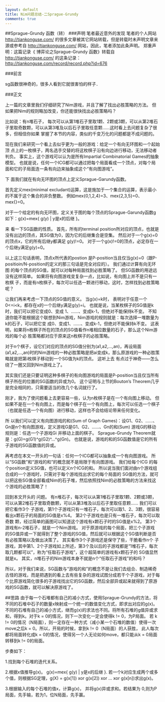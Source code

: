 ```yaml
---
layout: default
title: Nim问题总结-二Sprague-Grundy
comments: true
---
```

##Sprague-Grundy 函数（转）
###声明
   笔者最近意外的发现 笔者的个人网站 http://tiankonguse.com/ 的很多文章被其它网站转载，但是转载时未声明文章来源或参考自 http://tiankonguse.com/ 网站，因此，笔者添加此条声明。
    郑重声明：这篇记录《 博弈论之Sprague-Grundy 函数》转载自 http://tiankonguse.com/ 的这条记录：http://tiankonguse.com/record/record.php?id=676

###前言

sg函数很神奇的，很多人看到它就很害怕的样子．

###正文

上一篇的文章里我们仔细研究了Nim游戏，并且了解了找出必胜策略的方法。
但如果把Nim的规则略加改变，你还能很快找出必胜策略吗？

比如说：有n堆石子， 每次可以从第1堆石子里取1颗、2颗或3颗，可以从第2堆石子里取奇数颗，可以从第3堆及以后石子里取任意颗……这时看上去问题复杂了很多，但相信你如果 掌握了本节的内容，类似的千变万化的问题都是不成问题的。

现在我们来研究一个看上去似乎更为一般的游戏：给定一个有向无环图和一个起始顶 点上的一枚棋子，两名选手交替的将这枚棋子沿有向边进行移动，无法移动者判负。
事实上，这个游戏可以认为是所有Impartial Combinatorial Games的抽象模型。
也就是说，任何一个ICG都可以通过把每个局面看成一个顶点，对每个局面和它的子局面连一条有向边来抽象成这个“有向图游戏”。

下 面我们就在有向无环图的顶点上定义Sprague-Garundy函数。

首先定义mex(minimal excludant)运算，这是施加于一个集合的运算，表示最小的不属于这个集合的非负整数。
例如mex{0,1,2,4}=3、mex{2,3,5}=0、mex{}=0。

对于一个给定的有向无环图，定义关于图的每个顶点的Sprague-Garundy函数g如下：g(x)=mex{ g(y) | y是x的后继 }。

来 看一下SG函数的性质。
首先，所有的terminal position所对应的顶点，也就是没有出边的顶点，其SG值为0，因为它的后继集合是空集。
然后对于一个g(x)=0的顶点x，它的所有后继y都满足 g(y)!=0。
对于一个g(x)!=0的顶点，必定存在一个后继y满足g(y)=0。

以上这三句话表明，顶点x所代表的postion 是P-position当且仅当g(x)=0（跟P-positioin/N-position的定义的那三句话是完全对应的）。
我们通过计算有向无环图 的每个顶点的SG值，就可以对每种局面找到必胜策略了。
但SG函数的用途远没有这样简单。
如果将有向图游戏变复杂一点，比如说，有向图上并不是只有一枚棋 子，而是有n枚棋子，每次可以任选一颗进行移动，这时，怎样找到必胜策略呢？

让我们再来考虑一下顶点的SG值的意义。
当g(x)=k时， 表明对于任意一个0<=i<k，都存在x的一个后继y满足g(y)=i。
也就是说，当某枚棋子的SG值是k时，我们可以把它变成0、变成 1、……、变成k-1，但绝对不能保持k不变。
不知道你能不能根据这个联想到Nim游戏，Nim游戏的规则就是：每次选择一堆数量为k的石子，可以把它变 成0、变成1、……、变成k-1，但绝对不能保持k不变。
这表明，如果将n枚棋子所在的顶点的SG值看作n堆相应数量的石子，那么这个Nim游戏的每个必 胜策略都对应于原来这n枚棋子的必胜策略。

对于n个棋子，设它们对应的顶点的SG值分别为(a1,a2,…,an)，再设局面 (a1,a2,…,an)时的Nim游戏的一种必胜策略是把ai变成k，那么原游戏的一种必胜策略就是把第i枚棋子移动到一个SG值为k的顶点。
这听上去 有点过于神奇——怎么绕了一圈又回到Nim游戏上了。

其实我们还是只要证明这种多棋子的有向图游戏的局面是P-position当且仅当所有棋子所在的位置的SG函数的异或为0。
这个证明与上节的Bouton’s Theorem几乎是完全相同的，只需要适当的改几个名词就行了。

刚才，我为了使问题看上去更容易一些，认为n枚棋子是在一个有向图上移动。
但如果不是在一个有向图上，而是每个棋子在一个有向图上，每次可以任选一个棋子（也就是任选一个有向图）进行移动，这样也不会给结论带来任何变化。

所 以我们可以定义有向图游戏的和(Sum of Graph Games)：设G1、G2、……、Gn是n个有向图游戏，定义游戏G是G1、G2、……、Gn的和(Sum)
游戏G的移动规则是：任选一个子游戏Gi 并移动上面的棋子。
Sprague-Grundy Theorem就是：g(G)=g(G1)^g(G2)^…^g(Gn)。
也就是说，游戏的和的SG函数值是它的所有子游戏的SG函数值的异或。

再考虑在本文一开头的一句话：任何一个ICG都可以抽象成一个有向图游戏。
所以“SG函数”和“游戏的和”的概念就不是局限于有向图游戏。
我们给每个ICG 的每个position定义SG值，也可以定义n个ICG的和。
所以说当我们面对由n个游戏组合成的一个游戏时，只需对于每个游戏找出求它的每个局面的 SG值的方法，就可以把这些SG值全部看成Nim的石子堆，然后依照找Nim的必胜策略的方法来找这个游戏的必胜策略了！

回到本文开头的 问题。
有n堆石子，每次可以从第1堆石子里取1颗、2颗或3颗，可以从第2堆石子里取奇数颗，可以从第3堆及以后石子里取任意颗……
我们可以把它看作3个 子游戏，第1个子游戏只有一堆石子，每次可以取1、2、3颗，很容易看出x颗石子的局面的SG值是x%4。
第2个子游戏也是只有一堆石子，每次可以取奇数 颗，经过简单的画图可以知道这个游戏有x颗石子时的SG值是x%2。
第3个游戏有n-2堆石子，就是一个Nim游戏。
对于原游戏的每个局面，把三个子游戏 的SG值异或一下就得到了整个游戏的SG值，然后就可以根据这个SG值判断是否有必胜策略以及做出决策了。
其实看作3个子游戏还是保守了些，干脆看作n个 子游戏，其中第1、2个子游戏如上所述，第3个及以后的子游戏都是“1堆石子，每次取几颗都可以”，称为“任取石子游戏”，这个超简单的游戏有x颗石子的 SG值显然就是x。
其实，n堆石子的Nim游戏本身不就是n个“任取石子游戏”的和吗？

所以，对于我们来说，SG函数与“游戏的和”的概念不是让我们去组合、制造稀奇古怪的游戏，而是把遇到的看上去有些复杂的游戏试图分成若干个子游戏，对于每个比原游戏简化很多的子游戏找出它的SG函数，然后全部异或起来就得到了原游戏的SG函数，就可以解决原游戏了。

##思路
由于每一个石堆都有自己的减小方式，使用Sprague-Grundy的方法，将不同的石堆中石子的数量x映射成一个统一的数值变化方式，即求出对应的g(x)。
不同的石堆有自己的减小方式，继而g(x)的求法也不同。将所有石堆的g值异或求和，得到k。对于k = 0的情况，则下一次变化一定会使得k != 0，为P局面。
若 k != 0的情况（N局面），则一定存在一种方式（减小某一个石堆的数值）使得一次move之后k = 0。所以，开局的时候，拿到k != 0（N局面）的人获胜，
此人每次都将局面转化成k = 0的情况，使得另一个人无论如何move，都只能从k = 0局面转移到k != 0的局面。


步奏如下：

1.找到每个石堆的迭代关系。

2.根据x值推导g(x)。 g(x)=mex{ g(y) | y是x的后继 }. 若一个k对应生成两个或多个值，则根据SG定理，g(X) = g(x[1]) xor g(x[2]) xor … xor g(x[n])求出g(x)。

3.根据输入的每个石堆的值x，计算g(x)， 并将g(x)异或求和。若结果为 0,则为P局面，先手输，若为1，位N局面，先手赢。

